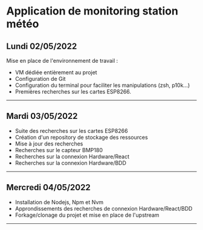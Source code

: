 # Application de monitoring station météo

## Lundi 02/05/2022

<p>Mise en place de l'environnement de travail : 
<ul>
<li>VM dédiée entièrement au projet</li>
<li>Configuration de Git</li>
<li>Configuration du terminal pour faciliter les manipulations (zsh, p10k...)</li>
<li>Premières recherches sur les cartes ESP8266.</li>
</p>
</ul>

<hr>

## Mardi 03/05/2022

<ul>
<li>Suite des recherches sur les cartes ESP8266</li>
<li>Création d'un repository de stockage des ressources</li>
<li>Mise à jour des recherches</li>
<li>Recherches sur le capteur BMP180</li>
<li>Recherches sur la connexion Hardware/React</li>
<li>Recherches sur la connexion Hardware/BDD</li>
</ul>

<hr>

## Mercredi 04/05/2022

<ul>
<li>Installation de Nodejs, Npm et Nvm</li>
<li>Approndissements des recherches de connexion Hardware/React/BDD</li>
<li>Forkage/clonage du projet et mise en place de l'upstream</li>
</ul>

<hr>